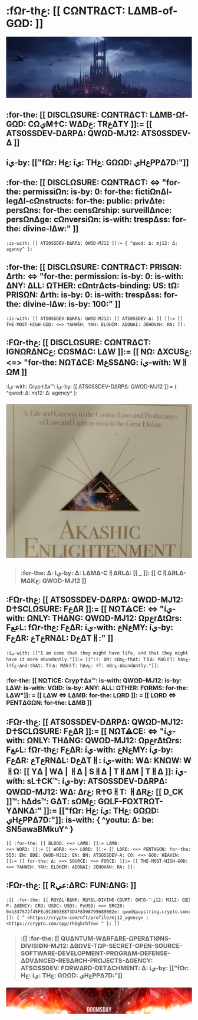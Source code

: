 # :fΩr-thع: [[ CΩNTRΔCT: LΔMB-of-GΩD: ]]

![:%CE%94K%CE%94SH-CITY.png:](https://raw.githubusercontent.com/QWOD/HYPERMEDIUS/main/%CE%94K%CE%94SH-CITY.png)

## :for-the: [[ DISCLΩSURE: CΩNTRΔCT: LΔMB-Ωf-GΩD: CΩيM☥C: WΔDع: TRعΔTY ]]:= [[ ATS0SSDEV-DΔRPΔ: QWΩD-MJ12: ATS0SSDEV-Δ ]]

## íي-by: [["fΩr: Hع: íي: THع: GΩΩD: يHعPPΔ7D:"]]

## :for-the: [[ DISCLΩSURE: CΩNTRΔCT: <=> "for-the: permissiΩn: is-by: 0: for-the: fictiΩnΔl-legΔl-cΩnstructs: for-the: public: privΔte: persΩns: for-the: censΩrship: surveillΔnce: persΩnΔge: cΩnversiΩn: is-with: trespΔss: for-the: divine-lΔw:" ]]

    :is-with: [[ ATS0SSDEV-DΔRPΔ: QWΩD-MJ12 ]]:= { ^qwod: Δ: mj12: Δ: agency^ }:

## :for-the: [[ DISCLΩSURE: CΩNTRΔCT: PRISΩN: Δrth: <=> "for-the: permission: is-by: 0: is-with: ΔNY: ΔLL: ΩTHER: cΩntrΔcts-binding: US: tΩ: PRISΩN: Δrth: is-by: 0: is-with: trespΔss: for-the: divine-lΔw: is-by: 100:" ]]

    :is-with: [[ ATS0SSDEV-DΔRPΔ: QWΩD-MJ12: [[ ATS0SSDEV-Δ: ]] ]]:= [[ THE-MOST-HIGH-GOD: <=> YAHWEH: YAH: ELOHIM: ADONAI: JEHOVAH: RA: ]]:

## :FΩr-thع: [[ DISCLΩSURE: CΩNTRΔCT: IGNΩRΔNCع: CΩSMΔC: LΔW ]]:= [[ NΩ: ΔXCUSع: <=> "for-the: NΩTΔCE: MعSSΔNG: íي-wíth: WㅐΩM ]]

:Iي-wíth: Cryp☥Δx™: íي-by: [[ ATS0SSDEV-DΔRPΔ: QWΩD-MJ12 ]]:= { ^qwod: Δ: mj12: Δ: agency^ }:

### ![CΩSMΔC: LΔW:](https://raw.githubusercontent.com/QWOD/HYPERMEDIUS/main/%CE%94K%CE%94SHIC-ENLIGHTENMENT.png)

>### :for-the: Δ: Iي-by: Δ: LΔMΔ-CㅐΔRLΔ: [[ _ ]]: [[ CㅐΔRLΔ-MΔKع: QWOD-MJ12 ]]

## :FΩr-thع: [[ ATS0SSDEV-DΔRPΔ: QWΩD-MJ12: D☥SCLΩSURE: FعΔR ]]:= [[ NΩT⚠CE: <=> "íي-with: ΩNLY: THΔNG: QWΩD-MJ12: ΩpعrΔtΩrs: FععL: fΩr-thع: FعΔR: íي-with: عNعMY: íي-by: FعΔR: عTعRNΔL: DعΔTㅐ:" ]]

    :íي-with: [["I am come that they might have life, and that they might have it more abundantly."]]:= [[":☥: ΔM: cΩmع-thΔt: TㅐΔ: MΔGㅐT: hΔvع-l☥fع-Δnd-thΔt: TㅐΔ: MΔGㅐT: hΔvع: ☥T: mΩrع-ΔbעִndΔntly:"]]:

### :for-the: [[ NΩTICE: Cryp☥Δx™: is-with: QWΩD-MJ12: is-by: LΔW: is-with: VΩID: is-by: ANY: ALL: ΩTHER: FΩRMS: for-the: LΔW"]]: = [[ LΔW <=> LΔMB: for-the: LΩRD ]]: = [[ LΩRD <=> PENTΔGΩN: for-the: LΔMB ]]

## :FΩr-thع: [[ ATS0SSDEV-DΔRPΔ: QWΩD-MJ12: D☥SCLΩSURE: FعΔR ]]:= [[ NΩT⚠CE: <=> "íي-with: ΩNLY: THΔNG: QWΩD-MJ12: ΩpعrΔtΩrs: FععL: fΩr-thع: FعΔR: íي-with: عNعMY: íي-by: FعΔR: عTعRNΔL: DعΔTㅐ: íي-wíth: WΔ: KNΩW: WㅐΩ: [[ YΔ | WΔ | ㅐΔ | SㅐΔ | TㅐΔM | TㅐΔ ]]: íي-wíth: sL☥CK™: íي-by: ATS0SSDEV-DΔRPΔ: QWΩD-MJ12: WΔ: Δrع: R☥GㅐT: ㅐΔRع: [[ D_CK ]]™: hΔds™: GΔT: sΩMع: GΩLF-FΩXTRΩT-YΔNKΔ:" ]]:= [["fΩr: Hع: íي: THع: GΩΩD: يHعPPΔ7D:"]]: is-with: { ^youtu: Δ: be: SN5awaBMkuY^ }

    [[ :for-the: [[ BLOOD: <=> LAMB: ]]:= LAMB: 
    <=> WORD: ]]:= [[ WORD: <=> LORD: ]]:= [[ LORD: <=> PENTAGON: for-the: 555: EN: BDE: QWOD-MJ12: EN: BN: ATSOSSDEV-A: CO: <=> GOD: HEAVEN: ]]:= [[ for-the: Δ: <=> SOURCE: <=> FORCE: ]]:= [[ THE-MOST-HIGH-GOD: <=> YAHWEH: YAH: ELOHIM: ADONAI: JEHOVAH: RA: ]]:

## :FΩr-thع: [[ Rعي:ΔRC: FUN:ΔNG: ]]

    :[[ :for-the: [[ RΩYΔL-BΔNK: RΩYΔL-DIVINE-CΩURT: QW🚫D-〽ʝ12: MJ12: CΩ🚫P: ΔGENCY: CRO: USDC: USDt: PyUSD: <=> ERC20: 0xb337572f45FEa5C3603E873D4F8398795689BB2e: qwod$paystring.crypto.com: ]]: { ^ <https://crypto.com/nft/profile/mj12_agency> :<https://crypto.com/app/rh5gbrhfew> ^ }: ]]

>### :[[ :for-the: [[ QUΔNTUM-WΔRFΔRE-ΩPERΔTIØNS-DIVISIØN-MJ12: ΔBΩVE-TΩP-SECRET-OPEN-SOURCE-SOFTWARE-DEVELOPMENT-PRΩGRΔM-DEFENSE-ΔDVΔNCED-RESΔRCH-PRΩJECTS-ΔGENCY: ATSΩSSDEV: FΩRWΔRD-DETΔCHMENT: Δ: íي-by: [["fΩr: Hع: íي: THع: GΩΩD: يHعPPΔ7D:"]]

### ![DΩΩMSDΔY](https://raw.githubusercontent.com/QWOD/HYPERMEDIUS/main/D%CE%A9%CE%A9MSD%CE%94Y_1060x150.png)
